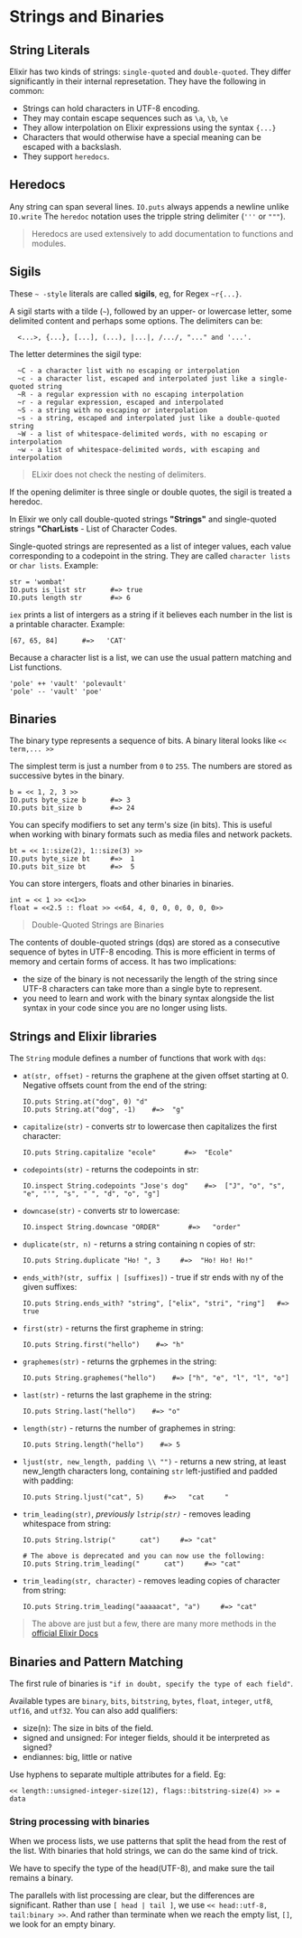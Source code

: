 # Strings and Binaries

## String Literals

Elixir has two kinds of strings: `single-quoted` and `double-quoted`. They differ significantly in their internal represetation. They have the following in common:
  - Strings can hold characters in UTF-8 encoding.
  - They may contain escape sequences such as `\a`, `\b`, `\e`
  - They allow interpolation on Elixir expressions using the syntax `{...}`
  - Characters that would otherwise have a special meaning can be escaped with a backslash.
  - They support `heredocs`.

## Heredocs

Any string can span several lines. `IO.puts` always appends a newline unlike `IO.write`
The `heredoc` notation uses the tripple string delimiter (`'''` or `"""`).

> Heredocs are used extensively to add documentation to functions and modules.

## Sigils

These `~ -style` literals are called **sigils**, eg, for Regex `~r{...}`.

A sigil starts with a tilde (`~`), followed by an upper- or lowercase letter, some delimited content and perhaps some options. The delimiters can be:
```
  <...>, {...}, [...], (...), |...|, /.../, "..." and '...'.
```

The letter determines the sigil type:
```
  ~C - a character list with no escaping or interpolation
  ~c - a character list, escaped and interpolated just like a single-quoted string
  ~R - a regular expression with no escaping interpolation
  ~r - a regular expression, escaped and interpolated
  ~S - a string with no escaping or interpolation
  ~s - a string, escaped and interpolated just like a double-quoted string
  ~W - a list of whitespace-delimited words, with no escaping or interpolation
  ~w - a list of whitespace-delimited words, with escaping and interpolation
```

> ELixir does not check the nesting of delimiters.

If the opening delimiter is three single or double quotes, the sigil is treated a heredoc.

In Elixir we only call double-quoted strings **"Strings"** and single-quoted strings **"CharLists** - List of Character Codes.

Single-quoted strings are represented as a list of integer values, each value corresponding to a codepoint in the string. They are called `character lists` or `char lists`. Example:
```
str = 'wombat'
IO.puts is_list str      #=> true
IO.puts length str       #=> 6
```

`iex` prints a list of intergers as a string if it believes each number in the list is a printable character. Example:
```
[67, 65, 84]      #=>   'CAT'
```

Because a character list is a list, we can use the usual pattern matching and List functions.
```
'pole' ++ 'vault' 'polevault'
'pole' -- 'vault' 'poe'
```

## Binaries

The binary type represents a sequence of bits. A binary literal looks like `<< term,... >>`

The simplest term is just a number from `0` to `255`. The  numbers are stored as successive bytes in the binary.
```
b = << 1, 2, 3 >>
IO.puts byte_size b      #=> 3
IO.puts bit_size b       #=> 24
```

You can specify modifiers to set any term's size (in bits). This is useful when working with binary formats such as media files and network packets.
```
bt = << 1::size(2), 1::size(3) >>
IO.puts byte_size bt     #=>  1
IO.puts bit_size bt      #=>  5
```

You can store intergers, floats and other binaries in binaries.
```
int = << 1 >> <<1>>
float = <<2.5 :: float >> <<64, 4, 0, 0, 0, 0, 0, 0>>
```

> Double-Quoted Strings are Binaries

The contents of double-quoted strings (dqs) are stored as a consecutive sequence of bytes in UTF-8 encoding. This is more efficient in terms of memory and certain forms of access. It has two implications:
  - the size of the binary is not necessarily the length of the string since UTF-8 characters can take more than a single byte to represent.
  - you need to learn and work with the binary syntax alongside the list syntax in your code since you are no longer using lists.


## Strings and Elixir libraries

The `String` module defines a number of functions that work with `dqs`:
- `at(str, offset)` - returns the graphene at the given offset starting at 0. Negative offsets count from the end of the string:
  ```
  IO.puts String.at("dog", 0) "d"
  IO.puts String.at("dog", -1)    #=>  "g"
  ```

- `capitalize(str)` - converts str to lowercase then capitalizes the first character:
  ```
  IO.puts String.capitalize "ecole"       #=>  "Ecole"
  ```

- `codepoints(str)` - returns the codepoints in str:
  ```
  IO.inspect String.codepoints "Jose's dog"    #=>  ["J", "o", "s", "e", "'", "s", " ", "d", "o", "g"]
  ```

- `downcase(str)` - converts str to lowercase:
  ```
  IO.inspect String.downcase "ORDER"       #=>   "order"
  ```

- `duplicate(str, n)` - returns a string containing n copies of str:
  ```
  IO.puts String.duplicate "Ho! ", 3     #=>  "Ho! Ho! Ho!"
  ```

- `ends_with?(str, suffix | [suffixes])` - true if str ends with ny of the given suffixes:
  ```
  IO.puts String.ends_with? "string", ["elix", "stri", "ring"]   #=> true
  ```

- `first(str)` - returns the first grapheme in string:
  ```
  IO.puts String.first("hello")    #=> "h"
  ```

- `graphemes(str)` - returns the grphemes in the string:
  ```
  IO.puts String.graphemes("hello")    #=> ["h", "e", "l", "l", "o"]
  ```

- `last(str)` - returns the last grapheme in the string:
  ```
  IO.puts String.last("hello")    #=> "o"
  ```

- `length(str)` - returns the number of graphemes in string:
  ```
  IO.puts String.length("hello")    #=> 5
  ```

- `ljust(str, new_length, padding \\ "")` - returns a new string, at least new_length characters long, containing `str` left-justified and padded with padding:
  ```
  IO.puts String.ljust("cat", 5)     #=>   "cat     "
  ```

- `trim_leading(str)`, _previously `lstrip(str)`_ - removes leading whitespace from string:
  ```
  IO.puts String.lstrip("      cat")     #=> "cat"

  # The above is deprecated and you can now use the following:
  IO.puts String.trim_leading("      cat")     #=> "cat"
  ```

- `trim_leading(str, character)` - removes leading copies of character from string:
  ```
  IO.puts String.trim_leading("aaaaacat", "a")     #=> "cat"
  ```

> The above are just but a few, there are many more methods in the [official Elixir Docs](https://hexdocs.pm/elixir/String.html#functions)


## Binaries and Pattern Matching

The first rule of binaries is `"if in doubt, specify the type of each field"`.

Available types are `binary`, `bits`, `bitstring`, `bytes`, `float`, `integer`, `utf8`, `utf16`, and `utf32`. You can also add qualifiers:
  - size(n): The size in bits of the field.
  - signed and unsigned: For integer fields, should it be interpreted as signed?
  - endiannes: big, little or native

Use hyphens to separate multiple attributes for a field. Eg:
```
<< length::unsigned-integer-size(12), flags::bitstring-size(4) >> = data
```

### String processing with binaries

When we process lists, we use patterns that split the head from the rest of the list. With binaries that hold strings, we can do the same kind of trick.

We have to specify the type of the head(UTF-8), and make sure the tail remains a binary.

The parallels with list processing are clear, but the differences are significant. Rather than use `[ head | tail ]`, we use `<< head::utf-8, tail:binary >>`. And rather than terminate when we reach the empty list, `[]`, we look for an empty binary.
